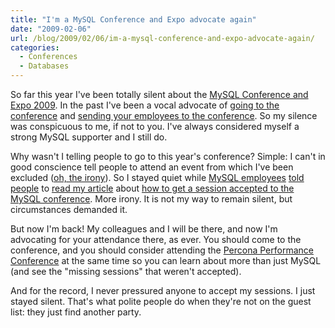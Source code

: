 ```yaml
---
title: "I'm a MySQL Conference and Expo advocate again"
date: "2009-02-06"
url: /blog/2009/02/06/im-a-mysql-conference-and-expo-advocate-again/
categories:
  - Conferences
  - Databases
---
```

So far this year I've been totally silent about the [MySQL Conference and Expo 2009](http://www.mysqlconf.com/). In the past I've been a vocal advocate of [going to the conference](/blog/2008/02/22/remember-to-sign-up-for-mysql-conference-and-expo/) and [sending your employees to the conference](/blog/2008/03/06/send-your-employees-to-the-mysql-conference/). So my silence was conspicuous to me, if not to you. I've always considered myself a strong MySQL supporter and I still do.

Why wasn't I telling people to go to this year's conference? Simple: I can't in good conscience tell people to attend an event from which I've been excluded ([oh, the irony](http://blogs.mysql.com/kaj/2009/01/12/on-open-source-and-open-competition-in-a-not-so-open-world/)). So I stayed quiet while [MySQL employees](http://datacharmer.blogspot.com/2008/09/how-to-get-your-proposal-accepted-to.html) [told people](http://blogs.mysql.com/kaj/2008/09/08/call-for-papers-for-mysql-conference-call-by-22-oct-2008/) to [read my article](http://blogs.mysql.com/kaj/2008/10/08/reminder-mysql-user-conference-cfp-ends-in-two-weeks/) about [how to get a session accepted to the MySQL conference](/blog/2007/10/05/how-to-get-your-session-accepted-to-mysql-conference-2008/). More irony. It is not my way to remain silent, but circumstances demanded it.

But now I'm back! My colleagues and I will be there, and now I'm advocating for your attendance there, as ever. You should come to the conference, and you should consider attending the [Percona Performance Conference](http://conferences.percona.com/) at the same time so you can learn about more than just MySQL (and see the "missing sessions" that weren't accepted).

And for the record, I never pressured anyone to accept my sessions. I just stayed silent. That's what polite people do when they're not on the guest list: they just find another party.


